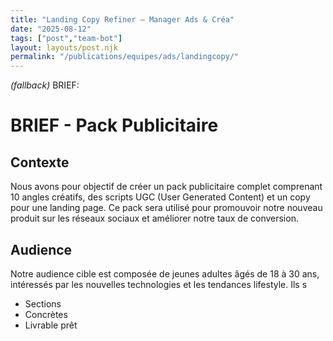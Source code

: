 ```yaml
---
title: "Landing Copy Refiner — Manager Ads & Créa"
date: "2025-08-12"
tags: ["post","team-bot"]
layout: layouts/post.njk
permalink: "/publications/equipes/ads/landingcopy/"
---
```

*(fallback)* BRIEF:
# BRIEF - Pack Publicitaire

## Contexte
Nous avons pour objectif de créer un pack publicitaire complet comprenant 10 angles créatifs, des scripts UGC (User Generated Content) et un copy pour une landing page. Ce pack sera utilisé pour promouvoir notre nouveau produit sur les réseaux sociaux et améliorer notre taux de conversion.

## Audience
Notre audience cible est composée de jeunes adultes âgés de 18 à 30 ans, intéressés par les nouvelles technologies et les tendances lifestyle. Ils s

- Sections
- Concrètes
- Livrable prêt